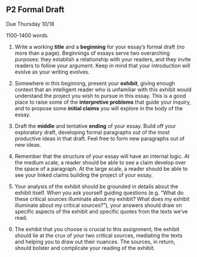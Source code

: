 ## P2 Formal Draft

Due Thursday 10/18  

1100-1400 words

1. Write a working **title** and a **beginning** for your essay’s formal draft (no more than a page). Beginnings of essays serve two overarching purposes: they establish a relationship with your readers, and they invite readers to follow your argument. Keep in mind that your introduction will evolve as your writing evolves.

2. Somewhere in this beginning, present your **exhibit**, giving enough context that an intelligent reader who is unfamiliar with this exhibit would understand the project you wish to pursue in this essay. This is a good place to raise some of the **interpretive problems** that guide your inquiry, and to propose some **initial claims** you will explore in the body of the essay.

3. Draft the **middle** and tentative **ending** of your essay. Build off your exploratory draft, developing formal paragraphs out of the most productive ideas in that draft. Feel free to form new paragraphs out of new ideas.

4. Remember that the structure of your essay will have an internal logic. At the medium scale, a reader should be able to see a claim develop over the space of a paragraph. At the large scale, a reader should be able to see your linked claims building the project of your essay.

5. Your analysis of the exhibit should be grounded in details about the exhibit itself. When you ask yourself guiding questions (e.g. “What do these critical sources illuminate about my exhibit? What does my exhibit illuminate about my critical sources?”), your answers should draw on specific aspects of the exhibit and specific quotes from the texts we’ve read.

6. The exhibit that you choose is crucial to this assignment; the exhibit should lie at the crux of your two critical sources, mediating the texts and helping you to draw out their nuances. The sources, in return, should bolster and complicate your reading of the exhibit. 

